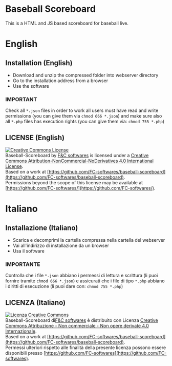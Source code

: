 # Baseball Scoreboard
This is a HTML and JS based scoreboard for baseball live.

# English 
## Installation (English)
- Download and unzip the compressed folder into webserver directory
- Go to the installation address from a browser 
- Use the software
### IMPORTANT
Check all `*.json` files in order to work all users must have read and write permissions (you can give them via `chmod 666 *.json`) and make sure also all `*.php` files has execution rights (you can give them via: `chmod 755 *.php`)  
## LICENSE (English)
[![Creative Commons License](https://i.creativecommons.org/l/by-nc-nd/4.0/88x31.png)](http://creativecommons.org/licenses/by-nc-nd/4.0/)  
Baseball-Scoreboard by [F&C softwares](https://github.com/FC-softwares/) is licensed under a [Creative Commons Attribution-NonCommercial-NoDerivatives 4.0 International License](http://creativecommons.org/licenses/by-nc-nd/4.0/).  
Based on a work at [https://github.com/FC-softwares/baseball-scoreboard](https://github.com/FC-softwares/baseball-scoreboard).  
Permissions beyond the scope of this license may be available at [https://github.com/FC-softwares/](https://github.com/FC-softwares/).

# Italiano
## Installazione (Italiano)
- Scarica e decomprimi la cartella compressa nella cartella del webserver
- Vai all'indirizzo di installazione da un browser
- Usa il software
### IMPORTANTE
Controlla che i file `*.json` abbiano i permessi di lettura e scrittura (li puoi fornire tramite `chmod 666 *.json`) e assicurati che i file di tipo `*.php` abbiano i diritti di esecuzione (li puoi dare con: `chmod 755 *.php`)
## LICENZA (Italiano)
[![Licenza Creative Commons](https://i.creativecommons.org/l/by-nc-nd/4.0/88x31.png)](http://creativecommons.org/licenses/by-nc-nd/4.0/)  
Baseball-Scoreboard di[F&C softwares](https://github.com/FC-softwares) è distribuito con Licenza [Creative Commons Attribuzione - Non commerciale - Non opere derivate 4.0 Internazionale](http://creativecommons.org/licenses/by-nc-nd/4.0/).  
Based on a work at [https://github.com/FC-softwares/baseball-scoreboard](https://github.com/FC-softwares/baseball-scoreboard).  
Permessi ulteriori rispetto alle finalità della presente licenza possono essere disponibili presso [https://github.com/FC-softwares](https://github.com/FC-softwares).
